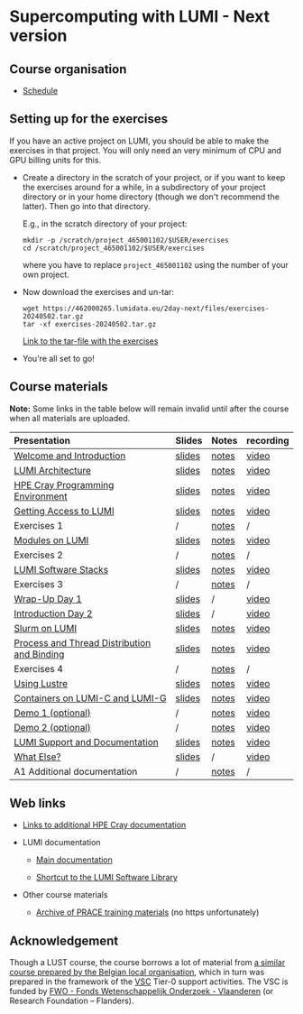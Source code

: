 # Supercomputing with LUMI - Next version

## Course organisation

<!--
-   Location: [SURF, Science Park 140, 1098 XG, Amsterdam, The Netherlands](https://maps.app.goo.gl/11bPcfD6s93PNMZK6)
-->

-   [Schedule](schedule.md)

<!--
-   [HedgeDoc for questions](https://md.sigma2.no/lumi-intro-course-amsterdam-may24?both)
-->

<!--
-   There are two Slurm reservations for the course:

    -   CPU nodes: `LUMI_Intro_SURF_small` (on the `small` Slurm partition)
    -   GPU nodes: `LUMI_Intro_SURF_standardg` (on the `standard-g` Slurm partition)
-->


## Setting up for the exercises

If you have an active project on LUMI, you should be able to make the exercises in that project.
You will only need an very minimum of CPU and GPU billing units for this.

-   Create a directory in the scratch of your project, or if you want to
    keep the exercises around for a while, in a subdirectory of your project directory 
    or in your home directory (though we don't recommend the latter).
    Then go into that directory.

    E.g., in the scratch directory of your project:

    ```
    mkdir -p /scratch/project_465001102/$USER/exercises
    cd /scratch/project_465001102/$USER/exercises
    ```

    where you have to replace `project_465001102` using the number of your own project.

-   Now download the exercises and un-tar:

    ```
    wget https://462000265.lumidata.eu/2day-next/files/exercises-20240502.tar.gz
    tar -xf exercises-20240502.tar.gz
    ```

    [Link to the tar-file with the exercises](https://462000265.lumidata.eu/2day-next/files/exercises-20240502.tar.gz)

-   You're all set to go!


## Course materials

**Note:** Some links in the table below will remain invalid until after the course when all
materials are uploaded.

| Presentation | Slides | Notes | recording |
|:-------------|:-------|:------|:----------|
| [Welcome and Introduction](extra-00-Introduction.md) | [slides](https://462000265.lumidata.eu/2day-next/files/LUMI-2day-next-00-Introduction.pdf) | [notes](00-Introduction.md) | [video](extra-00-Introduction.md) |
| [LUMI Architecture](extra-01-Architecture.md) | [slides](https://462000265.lumidata.eu/2day-next/files/LUMI-2day-next-01-Architecture.pdf) | [notes](01-Architecture.md) | [video](extra-01-Architecture.md) |
| [HPE Cray Programming Environment](extra-02-CPE.md) | [slides](https://462000265.lumidata.eu/2day-next/files/LUMI-2day-next-02-CPE.pdf) | [notes](02-CPE.md) | [video](extra-02-CPE.md) |
| [Getting Access to LUMI](extra-03-Access.md) | [slides](https://462000265.lumidata.eu/2day-next/files/LUMI-2day-next-03-Access.pdf) | [notes](03-Access.md) | [video](extra-03-Access.md) |
| Exercises 1 | / | [notes](E03-Exercises-1.md) | / |
| [Modules on LUMI](extra-04-Modules.md) | [slides](https://462000265.lumidata.eu/2day-next/files/LUMI-2day-next-04-Modules.pdf) | [notes](04-Modules.md) | [video](extra-04-Modules.md) |
| Exercises 2 | / | [notes](E04-Exercises-2.md) | / |
| [LUMI Software Stacks](extra-05-SoftwareStacks.md) | [slides](https://462000265.lumidata.eu/2day-next/files/LUMI-2day-next-05-SoftwareStacks.pdf) | [notes](05-SoftwareStacks.md) | [video](extra-05-SoftwareStacks.md) |
| Exercises 3 | / | [notes](E05-Exercises-3.md) | / |
| [Wrap-Up Day 1](extra-06-WrapUpDay1.md) | [slides](https://462000265.lumidata.eu/2day-next/files/LUMI-2day-next-06-WrapUpDay1.pdf) | / | [video](extra-06-WrapUpDay1.md) |
| [Introduction Day 2](extra-07-IntroductionDay2.md) | [slides](https://462000265.lumidata.eu/2day-next/files/LUMI-2day-next-07-IntroductionDay2.pdf) | / | [video](extra-07-IntroductionDay2.md) |
| [Slurm on LUMI](extra-08-Slurm.md) | [slides](https://462000265.lumidata.eu/2day-next/files/LUMI-2day-next-08-Slurm.pdf) | [notes](08-Slurm.md) | [video](extra-08-Slurm.md) |
| [Process and Thread Distribution and Binding](extra-09-Binding.md) | [slides](https://462000265.lumidata.eu/2day-next/files/LUMI-2day-next-09-Binding.pdf) | [notes](09-Binding.md) | [video](extra-09-Binding.md) | 
| Exercises 4 | / | [notes](E09-Exercises-4.md) | / |
| [Using Lustre](extra-10-Lustre.md) | [slides](https://462000265.lumidata.eu/2day-next/files/LUMI-2day-next-10-Lustre.pdf) | [notes](10-Lustre.md) | [video](extra-10-Lustre.md) |
| [Containers on LUMI-C and LUMI-G](extra-11-Containers.md) | [slides](https://462000265.lumidata.eu/2day-next/files/LUMI-2day-next-11-Containers.pdf) | [notes](11-Containers.md) | [video](extra-11-Containers.md) |
| [Demo 1 (optional)](Demo1.md) | / | [notes](Demo1.md) | [video](Demo1.md#video-of-the-demo) |
| [Demo 2 (optional)](Demo2.md) | / | [notes](Demo2.md) | [video](Demo2.md#video-of-the-demo) |
| [LUMI Support and Documentation](extra-12-Support.md) | [slides](https://462000265.lumidata.eu/2day-next/files/LUMI-2day-next-12-Support.pdf) | [notes](12-Support.md) | [video](extra-12-Support.md) |
| [What Else?](extra-13-WhatElse.md) | [slides](https://462000265.lumidata.eu/2day-next/files/LUMI-2day-next-13-WhatElse.pdf) | / | [video](extra-13-WhatElse.md) |
| A1 Additional documentation | / | [notes](A01-Documentation.md) | / | 


## Web links

-   [Links to additional HPE Cray documentation](A01-Documentation.md)

-   LUMI documentation

    -   [Main documentation](https://docs.lumi-supercomputer.eu/)

    -   [Shortcut to the LUMI Software Library](https://lumi-supercomputer.github.io/LUMI-EasyBuild-docs/)

-   Other course materials

    -   [Archive of PRACE training materials](https://training.prace-ri.eu/) (no https unfortunately)


## Acknowledgement

Though a LUST course, the course borrows a lot of material from
[a similar course prepared by the Belgian local organisation](https://klust.github.io/LUMI-BE-training-materials/intro-evolving/),
which in turn was prepared in the framework of the 
[VSC](https://www.vscentrum.be/) Tier-0 support activities.
The VSC is funded by 
[FWO - Fonds Wetenschappelijk Onderzoek - Vlaanderen](https://www.fwo.be/en/)
(or Research Foundation – Flanders). 
